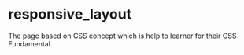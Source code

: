 # responsive_layout
The page based on CSS concept which is help to learner for their CSS Fundamental.
